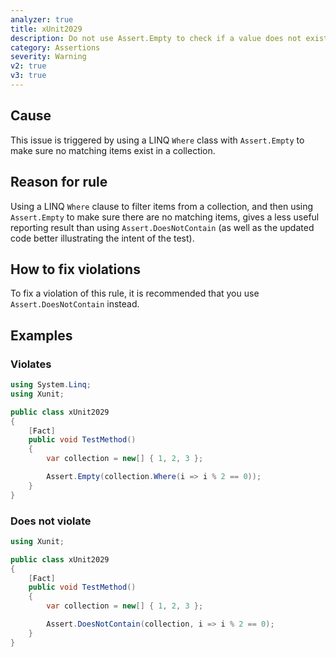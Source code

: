 ```yaml
---
analyzer: true
title: xUnit2029
description: Do not use Assert.Empty to check if a value does not exist in a collection
category: Assertions
severity: Warning
v2: true
v3: true
---
```


## Cause

This issue is triggered by using a LINQ `Where` class with `Assert.Empty` to make sure no matching items exist
in a collection.

## Reason for rule

Using a LINQ `Where` clause to filter items from a collection, and then using `Assert.Empty` to make sure there are
no matching items, gives a less useful reporting result than using `Assert.DoesNotContain` (as well as the updated
code better illustrating the intent of the test).

## How to fix violations

To fix a violation of this rule, it is recommended that you use `Assert.DoesNotContain` instead.

## Examples

### Violates

```csharp
using System.Linq;
using Xunit;

public class xUnit2029
{
    [Fact]
    public void TestMethod()
    {
        var collection = new[] { 1, 2, 3 };

        Assert.Empty(collection.Where(i => i % 2 == 0));
    }
}
```

### Does not violate

```csharp
using Xunit;

public class xUnit2029
{
    [Fact]
    public void TestMethod()
    {
        var collection = new[] { 1, 2, 3 };

        Assert.DoesNotContain(collection, i => i % 2 == 0);
    }
}
```
